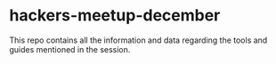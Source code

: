 # hackers-meetup-december
This repo contains all the information and data regarding the tools and guides mentioned in the session.
